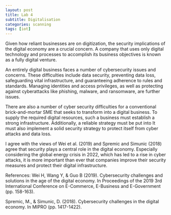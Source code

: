 ```yaml
---
layout: post
title: Lab 4
subtitle: Digitalisation
categories: scanning
tags: [iot]
---
```




Given how reliant businesses are on digitization, the security implications of the digital economy are a crucial concern. A company that uses only digital technology and processes to accomplish its business objectives is known as a fully digital venture.

An entirely digital business faces a number of cybersecurity issues and concerns. These difficulties include data security, preventing data loss, safeguarding vital infrastructure, and guaranteeing adherence to rules and standards. Managing identities and access privileges, as well as protecting against cyberattacks like phishing, malware, and ransomware, are further issues.

There are also a number of cyber security difficulties for a conventional brick-and-mortar SME that seeks to transform into a digital business. To supply the required digital resources, such a business must establish a strong infrastructure. Additionally, a reliable strategy must be put into It must also implement a solid security strategy to protect itself from cyber attacks and data loss.

I agree with the views of Wei et al. (2019) and Spremic and Simunic (2018) agree that security plays a central role in the digital economy. Especially considering the global energy crisis in 2022, which has led to a rise in cyber attacks, it is more important than ever that companies improve their security measures and protect their digital infrastructure.

References:
Wei H, Wang Y, & Guo B (2019). Cybersecurity challenges and solutions in the age of the digital economy. In Proceedings of the 2019 3rd International Conference on E-Commerce, E-Business and E-Government (pp. 158-163).

Spremic, M., & Simunic, D. (2018). Cybersecurity challenges in the digital economy. In MIPRO (pp. 1417-1422).
